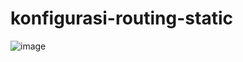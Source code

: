 # konfigurasi-routing-static
![image](https://github.com/firmansultoni/konfigurasi-routing-static/assets/113542409/616af40a-0060-4e7b-a08b-fc6c84b58bc5)
